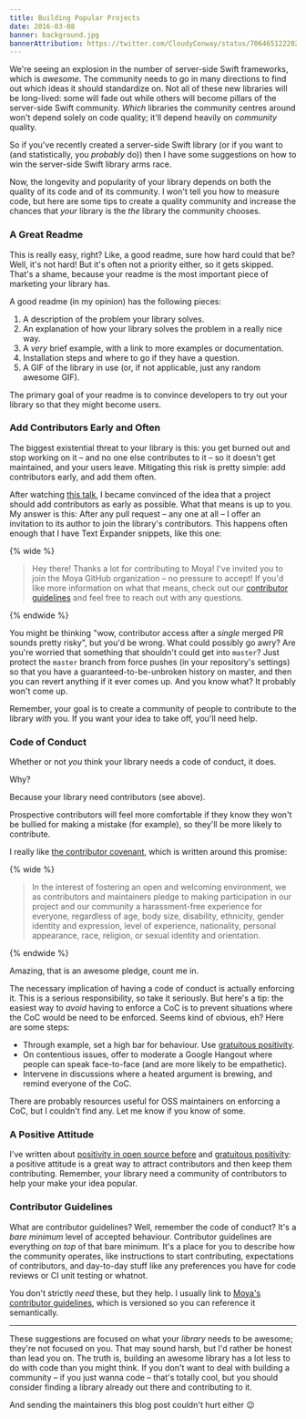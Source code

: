 ```yaml
---
title: Building Popular Projects
date: 2016-03-08
banner: background.jpg
bannerAttribution: https://twitter.com/CloudyConway/status/706465122202603522
---
```


We're seeing an explosion in the number of server-side Swift frameworks, which is _awesome_. The community needs to go in many directions to find out which ideas it should standardize on. Not all of these new libraries will be long-lived: some will fade out while others will become pillars of the server-side Swift community. _Which_ libraries the community centres around won't depend solely on code quality; it'll depend heavily on _community_ quality.

So if you've recently created a server-side Swift library (or if you want to (and statistically, you _probably_ do)) then I have some suggestions on how to win the server-side Swift library arms race.

Now, the longevity and popularity of your library depends on both the quality of its code and of its community. I won't tell you how to measure code, but here are some tips to create a quality community and increase the chances that _your_ library is the _the_ library the community chooses.

### A Great Readme

This is really easy, right? Like, a good readme, sure how hard could that be? Well, it's not hard! But it's often not a priority either, so it gets skipped. That's a shame, because your readme is the most important piece of marketing your library has.

A good readme (in my opinion) has the following pieces:

1. A description of the problem your library solves.
1. An explanation of how your library solves the problem in a really nice way.
1. A _very_ brief example, with a link to more examples or documentation.
1. Installation steps and where to go if they have a question.
1. A GIF of the library in use (or, if not applicable, just any random awesome GIF).

The primary goal of your readme is to convince developers to try out your library so that they might become users.

### Add Contributors Early and Often

The biggest existential threat to your library is this: you get burned out and stop working on it – and no one else contributes to it – so it doesn't get maintained, and your users leave. Mitigating this risk is pretty simple: add contributors early, and add them often.

After watching [this talk](https://www.youtube.com/watch?v=e_-qV8waPVM), I became convinced of the idea that a project should add contributors as early as possible. What that means is up to you. My answer is this: After any pull request – any one at all – I offer an invitation to its author to join the library's contributors. This happens often enough that I have Text Expander snippets, like this one:

{% wide %}

> Hey there! Thanks a lot for contributing to Moya! I've invited you to join the Moya GitHub organization – no pressure to accept! If you'd like more information on what that means, check out our [contributor guidelines](https://github.com/Moya/contributors) and feel free to reach out with any questions.

{% endwide %}

You might be thinking "wow, contributor access after a _single_ merged PR sounds pretty risky", but you'd be wrong. What could possibly go awry? Are you're worried that something that shouldn't could get into `master`? Just protect the `master` branch from force pushes (in your repository's settings) so that you have a guaranteed-to-be-unbroken history on master, and then you can revert anything if it ever comes up. And you know what? It probably won't come up.

Remember, your goal is to create a community of people to contribute to the library _with_ you. If you want your idea to take off, you'll need help.

### Code of Conduct

Whether or not _you_ think your library needs a code of conduct, it does.

Why?

Because your library need contributors (see above).

Prospective contributors will feel more comfortable if they know they won't be bullied for making a mistake (for example), so they'll be more likely to contribute.

I really like [the contributor covenant](http://contributor-covenant.org), which is written around this promise:

{% wide %}

> In the interest of fostering an open and welcoming environment, we as contributors and maintainers pledge to making participation in our project and our community a harassment-free experience for everyone, regardless of age, body size, disability, ethnicity, gender identity and expression, level of experience, nationality, personal appearance, race, religion, or sexual identity and orientation.

{% endwide %}

Amazing, that is an awesome pledge, count me in.

The necessary implication of having a code of conduct is actually enforcing it. This is a serious responsibility, so take it seriously. But here's a tip: the easiest way to _avoid_ having to enforce a CoC is to prevent situations where the CoC would be need to be enforced. Seems kind of obvious, eh? Here are some steps:

- Through example, set a high bar for behaviour. Use [gratuitous positivity](/blog/gratuitous-positivity/).
- On contentious issues, offer to moderate a Google Hangout where people can speak face-to-face (and are more likely to be empathetic).
- Intervene in discussions where a heated argument is brewing, and remind everyone of the CoC.

There are probably resources useful for OSS maintainers on enforcing a CoC, but I couldn't find any. Let me know if you know of some.

### A Positive Attitude

I've written about [positivity in open source before](/blog/minswan-for-ios/) and [gratuitous positivity](/blog/gratuitous-positivity/): a positive attitude is a great way to attract contributors and then keep them contributing. Remember, your library need a community of contributors to help your make your idea popular.

### Contributor Guidelines

What are contributor guidelines? Well, remember the code of conduct? It's a _bare minimum_ level of accepted behaviour. Contributor guidelines are everything _on top_ of that bare minimum. It's a place for you to describe how the community operates, like instructions to start contributing, expectations of contributors, and day-to-day stuff like any preferences you have for code reviews or CI unit testing or whatnot.

You don't strictly _need_ these, but they help. I usually link to [Moya's contributor guidelines](https://github.com/Moya/contributors), which is versioned so you can reference it semantically.

---

These suggestions are focused on what your _library_ needs to be awesome; they're not focused on you. That may sound harsh, but I'd rather be honest than lead you on. The truth is, building an awesome library has a lot less to do with code than you might think. If you don't want to deal with building a community – if you just wanna code – that's totally cool, but you should consider finding a library already out there and contributing to it.

And sending the maintainers this blog post couldn't hurt either 😉
